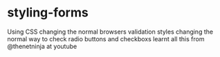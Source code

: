 # styling-forms
Using CSS
changing the normal browsers validation styles
changing the normal way to check radio buttons and checkboxs
learnt all this from @thenetninja at youtube
